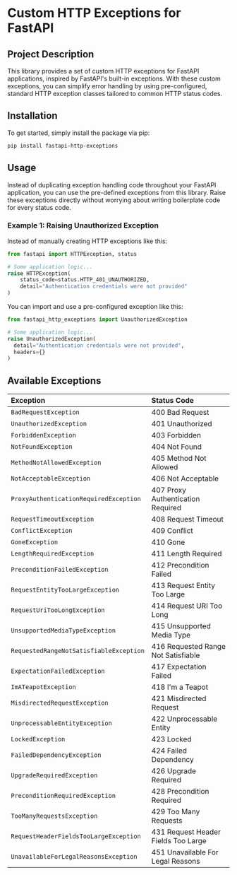 # Custom HTTP Exceptions for FastAPI

## Project Description
This library provides a set of custom HTTP exceptions for FastAPI applications, inspired by FastAPI's built-in exceptions. With these custom exceptions, you can simplify error handling by using pre-configured, standard HTTP exception classes tailored to common HTTP status codes.

## Installation
To get started, simply install the package via pip:

```bash
pip install fastapi-http-exceptions
```

## Usage
Instead of duplicating exception handling code throughout your FastAPI application, you can use the pre-defined exceptions from this library. 
Raise these exceptions directly without worrying about writing boilerplate code for every status code.

### Example 1: Raising Unauthorized Exception
Instead of manually creating HTTP exceptions like this:

```python
from fastapi import HTTPException, status

# Some application logic...
raise HTTPException(
    status_code=status.HTTP_401_UNAUTHORIZED,
    detail="Authentication credentials were not provided"
)
```

You can import and use a pre-configured exception like this:

```python
from fastapi_http_exceptions import UnauthorizedException

# Some application logic...
raise UnauthorizedException(
  detail="Authentication credentials were not provided",
  headers={}
)
```

## Available Exceptions

| Exception                               | Status Code                         |
| :-------------------------------------- | :---------------------------------- |
| `BadRequestException`                   | 400 Bad Request                     |
| `UnauthorizedException`                 | 401 Unauthorized                    |
| `ForbiddenException`                    | 403 Forbidden                       |
| `NotFoundException`                     | 404 Not Found                       |
| `MethodNotAllowedException`             | 405 Method Not Allowed              |
| `NotAcceptableException`                | 406 Not Acceptable                  |
| `ProxyAuthenticationRequiredException`  | 407 Proxy Authentication Required   |
| `RequestTimeoutException`               | 408 Request Timeout                 |
| `ConflictException`                     | 409 Conflict                        |
| `GoneException`                         | 410 Gone                            |
| `LengthRequiredException`               | 411 Length Required                 |
| `PreconditionFailedException`           | 412 Precondition Failed             |
| `RequestEntityTooLargeException`        | 413 Request Entity Too Large        |
| `RequestUriTooLongException`            | 414 Request URI Too Long            |
| `UnsupportedMediaTypeException`         | 415 Unsupported Media Type          |
| `RequestedRangeNotSatisfiableException` | 416 Requested Range Not Satisfiable |
| `ExpectationFailedException`            | 417 Expectation Failed              |
| `ImATeapotException`                    | 418 I'm a Teapot                    |
| `MisdirectedRequestException`           | 421 Misdirected Request             |
| `UnprocessableEntityException`          | 422 Unprocessable Entity            |
| `LockedException`                       | 423 Locked                          |
| `FailedDependencyException`             | 424 Failed Dependency               |
| `UpgradeRequiredException`              | 426 Upgrade Required                |
| `PreconditionRequiredException`         | 428 Precondition Required           |
| `TooManyRequestsException`              | 429 Too Many Requests               |
| `RequestHeaderFieldsTooLargeException`  | 431 Request Header Fields Too Large |
| `UnavailableForLegalReasonsException`   | 451 Unavailable For Legal Reasons   |


